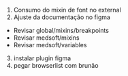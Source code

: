 1. Consumo do mixin de font no external
2. Ajuste da documentação no figma

- Revisar global/mixins/breakpoints
- Revisar medsoft/mixins
- Revisar medsoft/variables

3. instalar plugin figma
4. pegar browserlist com brunão

